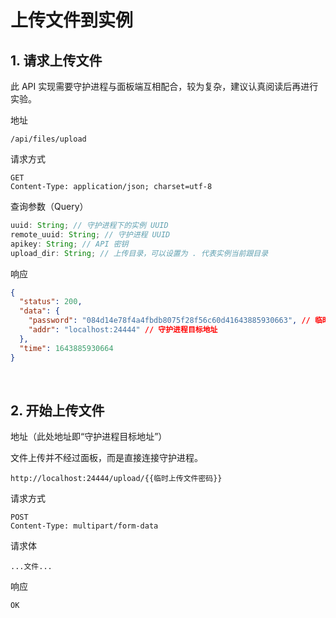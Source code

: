 # 上传文件到实例

## 1. 请求上传文件

此 API 实现需要守护进程与面板端互相配合，较为复杂，建议认真阅读后再进行实验。

地址

```
/api/files/upload
```

请求方式

```
GET
Content-Type: application/json; charset=utf-8
```

查询参数（Query）

```js
uuid: String; // 守护进程下的实例 UUID
remote_uuid: String; // 守护进程 UUID
apikey: String; // API 密钥
upload_dir: String; // 上传目录，可以设置为 . 代表实例当前跟目录
```

响应

```json
{
  "status": 200,
  "data": {
    "password": "084d14e78f4a4fbdb8075f28f56c60d41643885930663", // 临时上传文件密码
    "addr": "localhost:24444" // 守护进程目标地址
  },
  "time": 1643885930664
}
```

<br />

## 2. 开始上传文件

地址（此处地址即“守护进程目标地址”）

文件上传并不经过面板，而是直接连接守护进程。

```
http://localhost:24444/upload/{{临时上传文件密码}}
```

请求方式

```
POST
Content-Type: multipart/form-data
```

请求体

```
...文件...
```

响应

```
OK
```
